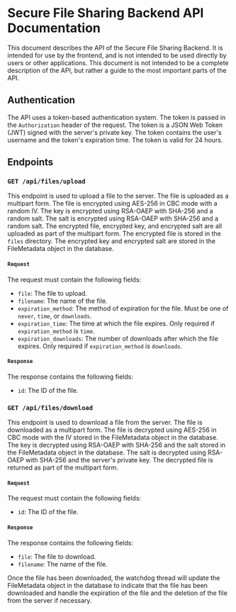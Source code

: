 # Secure File Sharing Backend API Documentation

This document describes the API of the Secure File Sharing Backend. It is intended for use by the frontend, and is not intended to be used directly by users or other applications. This document is not intended to be a complete description of the API, but rather a guide to the most important parts of the API.

## Authentication

The API uses a token-based authentication system. The token is passed in the `Authorization` header of the request. The token is a JSON Web Token (JWT) signed with the server's private key. The token contains the user's username and the token's expiration time. The token is valid for 24 hours.

## Endpoints

### `GET /api/files/upload`

This endpoint is used to upload a file to the server. The file is uploaded as a multipart form. The file is encrypted using AES-256 in CBC mode with a random IV. The key is encrypted using RSA-OAEP with SHA-256 and a random salt. The salt is encrypted using RSA-OAEP with SHA-256 and a random salt. The encrypted file, encrypted key, and encrypted salt are all uploaded as part of the multipart form. The encrypted file is stored in the `files` directory. The encrypted key and encrypted salt are stored in the FileMetadata object in the database.

#### `Request`

The request must contain the following fields:

- `file`: The file to upload.
- `filename`: The name of the file.
- `expiration_method`: The method of expiration for the file. Must be one of `never`, `time`, or `downloads`.
- `expiration_time`: The time at which the file expires. Only required if `expiration_method` is `time`.
- `expiration_downloads`: The number of downloads after which the file expires. Only required if `expiration_method` is `downloads`.

#### `Response`

The response contains the following fields:

- `id`: The ID of the file.

### `GET /api/files/download`

This endpoint is used to download a file from the server. The file is downloaded as a multipart form. The file is decrypted using AES-256 in CBC mode with the IV stored in the FileMetadata object in the database. The key is decrypted using RSA-OAEP with SHA-256 and the salt stored in the FileMetadata object in the database. The salt is decrypted using RSA-OAEP with SHA-256 and the server's private key. The decrypted file is returned as part of the multipart form.

#### `Request`

The request must contain the following fields:

- `id`: The ID of the file.

#### `Response`

The response contains the following fields:

- `file`: The file to download.
- `filename`: The name of the file.

Once the file has been downloaded, the watchdog thread will update the FileMetadata object in the database to indicate that the file has been downloaded and handle the expiration of the file and the deletion of the file from the server if necessary.
